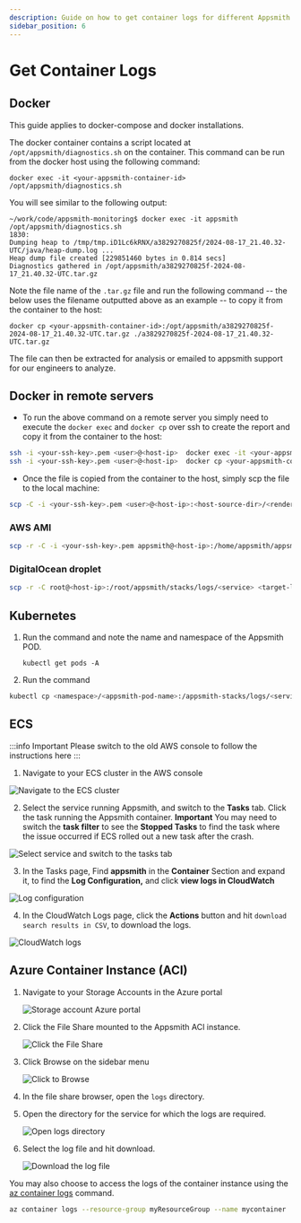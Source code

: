 ```yaml
---
description: Guide on how to get container logs for different Appsmith deployments
sidebar_position: 6
---
```


# Get Container Logs

## Docker

This guide applies to docker-compose and docker installations.

The docker container contains a script located at `/opt/appsmith/diagnostics.sh` on the container. This command can be run from the docker host using the following command:

`docker exec -it <your-appsmith-container-id> /opt/appsmith/diagnostics.sh`

You will see similar to the following output:

```
~/work/code/appsmith-monitoring$ docker exec -it appsmith /opt/appsmith/diagnostics.sh
1830:
Dumping heap to /tmp/tmp.iD1Lc6kRNX/a3829270825f/2024-08-17_21.40.32-UTC/java/heap-dump.log ...
Heap dump file created [229851460 bytes in 0.814 secs]
Diagnostics gathered in /opt/appsmith/a3829270825f-2024-08-17_21.40.32-UTC.tar.gz
```

Note the file name of the `.tar.gz` file and run the following command -- the below uses the filename outputted above as an example -- to copy it from the container to the host:

`docker cp <your-appsmith-container-id>:/opt/appsmith/a3829270825f-2024-08-17_21.40.32-UTC.tar.gz ./a3829270825f-2024-08-17_21.40.32-UTC.tar.gz`

The file can then be extracted for analysis or emailed to appsmith support for our engineers to analyze.

## Docker in remote servers
- To run the above command on a remote server you simply need to execute the `docker exec` and `docker cp` over ssh to create the report and copy it from the container to the host:

```bash
ssh -i <your-ssh-key>.pem <user>@<host-ip>  docker exec -it <your-appsmith-container-id> /opt/appsmith/diagnostics.sh
ssh -i <your-ssh-key>.pem <user>@<host-ip>  docker cp <your-appsmith-container-id>:/opt/appsmith/<rendered-file-name>-UTC.tar.gz <target-local-dir>/<rendered-file-name>-UTC.tar.gz 
```

- Once the file is copied from the container to the host, simply scp the file to the local machine:
```bash
scp -C -i <your-ssh-key>.pem <user>@<host-ip>:<host-source-dir>/<rendered-file-name>-UTC.tar.gz <target-local-dir>
```

### AWS AMI

```bash
scp -r -C -i <your-ssh-key>.pem appsmith@<host-ip>:/home/appsmith/appsmith/stacks/logs/<service> <target-local-dir>
```

### DigitalOcean droplet

```bash
scp -r -C root@<host-ip>:/root/appsmith/stacks/logs/<service> <target-local-dir>
```

## Kubernetes

1. Run the command and note the name and namespace of the Appsmith POD.
    
    `kubectl get pods -A`
    
2. Run the command

```bash
kubectl cp <namespace>/<appsmith-pod-name>:/appsmith-stacks/logs/<service> <target-local-dir>
```

## ECS

:::info Important
Please switch to the old AWS console to follow the instructions here
:::

1. Navigate to your ECS cluster in the AWS console

![Navigate to the ECS cluster](/img/navigate-ecs-cluster.png)

2. Select the service running Appsmith, and switch to the **Tasks** tab. Click the task running the Appsmith container.
**Important** You may need to switch the **task filter** to see the **Stopped Tasks** to find the task where the issue occurred if ECS rolled out a new task after the crash.

![Select service and switch to the tasks tab](/img/select-service.png)

3. In the Tasks page, Find **appsmith** in the **Container** Section and expand it, to find the **Log Configuration,** and click **view logs in CloudWatch**

![Log configuration](/img/log-configuration.png)

4. In the CloudWatch Logs page, click the **Actions** button and hit `download search results in CSV`, to download the logs.

![CloudWatch logs](/img/cloudwatch-logs.png)

## Azure Container Instance (ACI)

1. Navigate to your Storage Accounts in the Azure portal

    ![Storage account Azure portal](/img/storage-account-azure-portal.png)
2. Click the File Share mounted to the Appsmith ACI instance.

    ![Click the File Share](/img/file-share-mounted.png)
3. Click Browse on the sidebar menu

    ![Click to Browse](/img/browse-on-sidebar.png)
4. In the file share browser, open the `logs` directory.
5. Open the directory for the service for which the logs are required.

    ![Open logs directory](/img/select-the-log-directory.png)
6. Select the log file and hit download.

    ![Download the log file](/img/download-log-file.png)

You may also choose to access the logs of the container instance using the [az container logs](https://learn.microsoft.com/en-us/cli/azure/container#az_container_logs) command.

```bash
az container logs --resource-group myResourceGroup --name mycontainer
```
